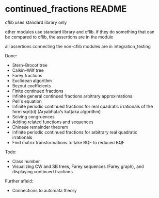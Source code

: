 # continued_fractions README

cflib uses standard library only

other modules use standard library and cflib. if they do something that can be compared to cflib, the assertions are in the module

all assertions connecting the non-cflib modules are in integration_testing 

Done:

- Stern–Brocot tree
- Calkin–Wilf tree
- Farey fractions
- Euclidean algorithm
- Bezout coefficients
- Finite continued fractions
- Infinite general continued fractions arbitrary approximations
- Pell's equation
- Infinite periodic continued fractions for real quadratic irrationals of the form sqrt(d) (Aryabhaṭa's kuṭṭaka algorithm)
- Solving congruences
- Adding related functions and sequences
- Chinese remainder theorem
- Infinite periodic continued fractions for arbitrary real quadratic irrationals
- Find matrix transformations to take BQF to reduced BQF

Todo:
- Class number
- Visualizing CW and SB trees, Farey sequences (Farey graph), and displaying continued fractions

Further afield:

- Connections to automata theory
